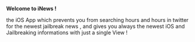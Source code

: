 **Welcome to iNews !**

the iOS App which prevents you from searching hours and hours in twitter for the newest jailbreak news , and gives you always the newest iOS and Jailbreaking informations with just a single View !
